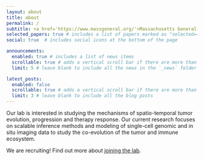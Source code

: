 ```yaml
---
layout: about
title: about
permalink: /
subtitle: <a href='https://www.massgeneral.org/'>Massachusetts General Hospital</a> | <a href='https://hms.harvard.edu/'>Harvard Medical School</a> | <a href='https://www.broadinstitute.org/'>Broad Institute of MIT and Harvard</a>
selected_papers: true # includes a list of papers marked as "selected={true}"
social: true  # includes social icons at the bottom of the page

announcements:
  enabled: true # includes a list of news items
  scrollable: true # adds a vertical scroll bar if there are more than 3 news items
  limit: 5 # leave blank to include all the news in the `_news` folder

latest_posts:
  enabled: false
  scrollable: true # adds a vertical scroll bar if there are more than 3 new posts items
  limit: 3 # leave blank to include all the blog posts
---
```


Our lab is interested in studying the mechanisms of spatio-temporal tumor evolution, progression and therapy response. Our current research focuses on scalable inference methods and modeling of single-cell genomic and in situ imaging data to study the co-evolution of the tumor and immune ecosystem.

We are recruiting! Find out more about [joining the lab](/join/).